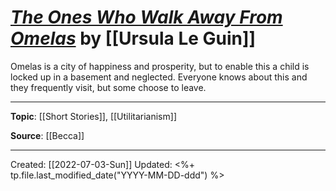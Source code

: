 
# [*The Ones Who Walk Away From Omelas*](https://www.utilitarianism.com/nu/omelas.pdf) by [[Ursula Le Guin]]

Omelas is a city of happiness and prosperity, but to enable this a child is locked up in a basement and neglected. Everyone knows about this and they frequently visit, but some choose to leave.

--- 
**Topic**: [[Short Stories]], [[Utilitarianism]]

**Source**: [[Becca]]
 
---
Created: [[2022-07-03-Sun]]
Updated: <%+ tp.file.last_modified_date("YYYY-MM-DD-ddd") %>
